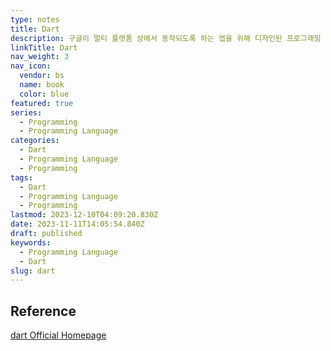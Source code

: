 ```yaml
---
type: notes
title: Dart
description: 구글이 멀티 플랫폼 상에서 동작되도록 하는 앱을 위해 디자인된 프로그래밍 언어
linkTitle: Dart
nav_weight: 3
nav_icon:
  vendor: bs
  name: book
  color: blue
featured: true
series:
  - Programming
  - Programming Language
categories:
  - Dart
  - Programming Language
  - Programming
tags:
  - Dart
  - Programming Language
  - Programming
lastmod: 2023-12-10T04:09:20.830Z
date: 2023-11-11T14:05:54.840Z
draft: published
keywords:
  - Programming Language
  - Dart
slug: dart
---
```


## Reference

[dart Official Homepage](https://dart.dev/)
